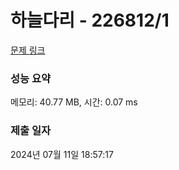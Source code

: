 # 하늘다리 - 226812/1 

[문제 링크](https://level.goorm.io/exam/226812/%ED%95%98%EB%8A%98%EB%8B%A4%EB%A6%AC/quiz/1) 

### 성능 요약

메모리: 40.77 MB, 시간: 0.07 ms

### 제출 일자

2024년 07월 11일 18:57:17

